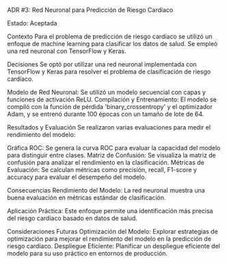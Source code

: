 ADR #3: Red Neuronal para Predicción de Riesgo Cardíaco

Estado: Aceptada

Contexto
Para el problema de predicción de riesgo cardíaco se utilizó un enfoque de machine learning para clasificar los datos de salud. Se empleó una red neuronal con TensorFlow y Keras.

Decisiones
Se optó por utilizar una red neuronal implementada con TensorFlow y Keras para resolver el problema de clasificación de riesgo cardíaco.

Modelo de Red Neuronal: Se utilizó un modelo secuencial con capas y funciones de activación ReLU.
Compilación y Entrenamiento: El modelo se compiló con la función de pérdida 'binary_crossentropy' y el optimizador Adam, y se entrenó durante 100 épocas con un tamaño de lote de 64.

Resultados y Evaluación
Se realizaron varias evaluaciones para medir el rendimiento del modelo:

Gráfica ROC: Se genera la curva ROC para evaluar la capacidad del modelo para distinguir entre clases.
Matriz de Confusión: Se visualiza la matriz de confusión para analizar el rendimiento en la clasificación.
Métricas de Evaluación: Se calculan métricas como precisión, recall, F1-score y accuracy para evaluar el desempeño del modelo.

Consecuencias
Rendimiento del Modelo: La red neuronal muestra una buena evaluación en métricas estándar de clasificación.

Aplicación Práctica: Este enfoque permite una identificación más precisa del riesgo cardíaco basado en datos de salud.

Consideraciones Futuras
Optimización del Modelo: Explorar estrategias de optimización para mejorar el rendimiento del modelo en la predicción de riesgo cardíaco.
Despliegue Eficiente: Planificar un despliegue eficiente del modelo para su uso práctico en entornos de producción.